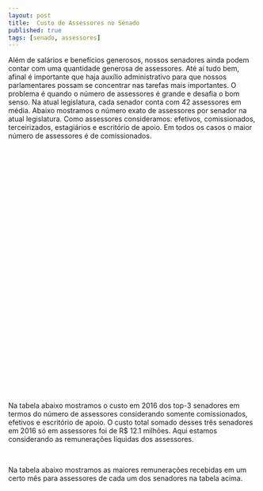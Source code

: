 ```yaml
---
layout: post
title:  Custo de Assessores no Senado
published: true
tags: [senado, assessores]
---
```








Além de salários e benefícios generosos, nossos senadores ainda podem contar com uma quantidade generosa de assessores. Até aí tudo bem, afinal é importante que haja auxílio administrativo para que nossos parlamentares possam se concentrar nas tarefas mais importantes. O problema é quando o número de assessores é grande e desafia o bom senso. Na atual legislatura, cada senador conta com 42 assessores em média. Abaixo mostramos o número exato de assessores por senador na atual legislatura. Como assessores consideramos: efetivos, comissionados, terceirizados, estagiários e escritório de apoio. Em todos os casos o maior número de assessores é de comissionados.


<!--html_preserve--><div id="htmlwidget-8e0e1e0d707517c8d8de" style="width:100%;height:500px;" class="highchart html-widget"></div>
<script type="application/json" data-for="htmlwidget-8e0e1e0d707517c8d8de">{"x":{"hc_opts":{"title":{"text":null},"yAxis":{"title":{"text":null}},"credits":{"enabled":false},"exporting":{"enabled":false},"plotOptions":{"series":{"turboThreshold":0},"treemap":{"layoutAlgorithm":"squarified"},"bubble":{"minSize":5,"maxSize":25}},"annotationsOptions":{"enabledButtons":false},"tooltip":{"delayForDisplay":10},"chart":{"type":"column"},"xAxis":{"categories":["JOÃO ALBERTO SOUZA","FERNANDO COLLOR","HÉLIO JOSÉ","IVO CASSOL","VICENTINHO ALVES","VALDIR RAUPP","BENEDITO DE LIRA","VANESSA GRAZZIOTIN","ELMANO FÉRRER","JOÃO CAPIBERIBE","CASSIO CUNHA LIMA","EDUARDO LOPES","ZEZÉ PERRELLA","LÍDICE DA MATA","ROMERO JUCÁ","CIRO NOGUEIRA","EDUARDO AMORIM","RONALDO CAIADO","MAGNO MALTA","TELMÁRIO MOTA","JOSÉ AGRIPINO","ROBERTO ROCHA","ACIR GURGACZ","ANTONIO CARLOS VALADARES","RANDOLFE RODRIGUES","RENAN CALHEIROS","EDISON LOBÃO","GLADSON CAMELI","KATIA ABREU","PAULO ROCHA","WELLINGTON FAGUNDES","GARIBALDI ALVES FILHO","JOSÉ PIMENTEL","ATAÍDES OLIVEIRA","ANGELA PORTELA","FERNANDO BEZERRA COELHO","GLEISI HOFFMANN","HUMBERTO COSTA","ARMANDO MONTEIRO","DAVI ALCOLUMBRE","OMAR AZIZ","PAULO PAIM","SÉRGIO PETECÃO","WILDER MORAIS","CIDINHO SANTOS","EUNÍCIO OLIVEIRA","MARIA DO CARMO ALVES","MARTA SUPLICY","OTTO ALENCAR","FATIMA BEZERRA","LINDBERGH FARIAS","ROBERTO MUNIZ","JOSÉ MEDEIROS","PEDRO CHAVES","ROMÁRIO","ALVARO DIAS","EDUARDO BRAGA","JORGE VIANA","WALDEMIR MOKA","AIRTON SANDOVAL","FLEXA RIBEIRO","JOSÉ MARANHÃO","REGINA SOUSA","ROSE DE FREITAS","ROBERTO REQUIÃO","CRISTOVAM BUARQUE","LÚCIA VÂNIA","SIMONE TEBET","AECIO NEVES","JADER BARBALHO","RAIMUNDO LIRA","JOSÉ SERRA","RICARDO FERRAÇO","ANA AMÉLIA","DALIRIO BEBER","ANTONIO ANASTASIA","DARIO BERGER","PAULO BAUER","TASSO JEREISSATI","LASIER MARTINS","REGUFFE"]},"series":[{"data":[85,83,83,71,67,66,65,65,63,62,61,60,59,56,56,54,54,54,52,51,50,50,49,48,48,48,47,45,45,45,45,43,43,42,41,41,41,41,40,40,40,39,39,39,38,37,37,37,37,36,36,36,35,35,35,34,34,33,33,32,32,32,32,31,30,29,28,28,27,27,27,26,26,25,24,23,22,22,21,19,10],"name":"Num. Asessores"}]},"theme":{"chart":{"backgroundColor":"transparent"}},"conf_opts":{"global":{"Date":null,"VMLRadialGradientURL":"http =//code.highcharts.com/list(version)/gfx/vml-radial-gradient.png","canvasToolsURL":"http =//code.highcharts.com/list(version)/modules/canvas-tools.js","getTimezoneOffset":null,"timezoneOffset":0,"useUTC":true},"lang":{"contextButtonTitle":"Chart context menu","decimalPoint":".","downloadJPEG":"Download JPEG image","downloadPDF":"Download PDF document","downloadPNG":"Download PNG image","downloadSVG":"Download SVG vector image","drillUpText":"Back to {series.name}","invalidDate":null,"loading":"Loading...","months":["January","February","March","April","May","June","July","August","September","October","November","December"],"noData":"No data to display","numericSymbols":["k","M","G","T","P","E"],"printChart":"Print chart","resetZoom":"Reset zoom","resetZoomTitle":"Reset zoom level 1:1","shortMonths":["Jan","Feb","Mar","Apr","May","Jun","Jul","Aug","Sep","Oct","Nov","Dec"],"thousandsSep":" ","weekdays":["Sunday","Monday","Tuesday","Wednesday","Thursday","Friday","Saturday"]}},"type":"chart","fonts":[],"debug":false},"evals":[],"jsHooks":[]}</script><!--/html_preserve-->




Na tabela abaixo mostramos o custo em 2016 dos top-3 senadores em termos do número de assessores considerando somente comissionados, efetivos e escritório de apoio. O custo total somado desses três senadores em 2016 só em assessores foi de R$ 12.1 milhões. Aqui estamos considerando as remunerações líquidas dos assessores.

<!--html_preserve--><div id="htmlwidget-ca3775c532f95f8bf4ec" style="width:100%;height:auto;" class="datatables html-widget"></div>
<script type="application/json" data-for="htmlwidget-ca3775c532f95f8bf4ec">{"x":{"filter":"none","data":[["JOÃO ALBERTO SOUZA","FERNANDO COLLOR","HÉLIO JOSÉ"],[3,5,5],[50,46,33],[28,28,41],["4.455.239","4.635.177","3.004.464"]],"container":"<table class=\"display\">\n  <thead>\n    <tr>\n      <th>Senador<\/th>\n      <th>Efetivos<\/th>\n      <th>Comissionados<\/th>\n      <th>Esc. Apoio<\/th>\n      <th>Custo (R$)<\/th>\n    <\/tr>\n  <\/thead>\n<\/table>","options":{"paging":false,"info":false,"searching":false,"columnDefs":[{"className":"dt-right","targets":[1,2,3]}],"order":[],"autoWidth":false,"orderClasses":false}},"evals":[],"jsHooks":[]}</script><!--/html_preserve-->
<br/>

Na tabela abaixo mostramos as maiores remunerações recebidas  em um certo mês para assessores de cada um dos senadores na tabela acima.



<!--html_preserve--><div id="htmlwidget-529aa18380008cd0a0ad" style="width:100%;height:auto;" class="datatables html-widget"></div>
<script type="application/json" data-for="htmlwidget-529aa18380008cd0a0ad">{"x":{"filter":"none","data":[["JOÃO ALBERTO SOUZA","FERNANDO COLLOR","HÉLIO JOSÉ"],["CLENIR PINTO TAVARES","CARLOS MURILO FRADE NOGUEIRA","RICARDO LIMA DA MOTA"],["COMISSIONADO","COMISSIONADO","COMISSIONADO"],["19.679,50","25.471,42","25.471,42"]],"container":"<table class=\"display\">\n  <thead>\n    <tr>\n      <th>Senador<\/th>\n      <th>Assessor<\/th>\n      <th>Vínculo<\/th>\n      <th>Remuneração (R$)<\/th>\n    <\/tr>\n  <\/thead>\n<\/table>","options":{"paging":false,"info":false,"searching":false,"order":[],"autoWidth":false,"orderClasses":false}},"evals":[],"jsHooks":[]}</script><!--/html_preserve-->
